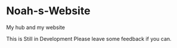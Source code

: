 # Noah-s-Website
My hub and my website

This is Still in Development Please leave some feedback if you can.
